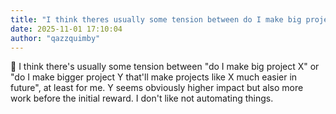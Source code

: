 ```yaml
---
title: "I think theres usually some tension between do I make big project X or do"
date: 2025-11-01 17:10:04
author: "qazzquimby"
---
```


💭 I think there's usually some tension between "do I make big project X" or "do I make bigger project Y that'll make projects like X much easier in future", at least for me. Y seems obviously higher impact but also more work before the initial reward. I don't like not automating things.